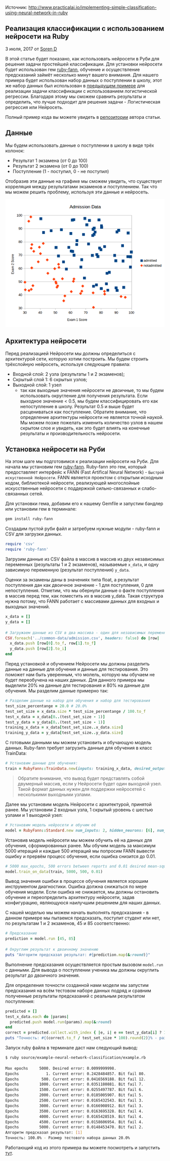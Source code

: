 Источник: http://www.practicalai.io/implementing-simple-classification-using-neural-network-in-ruby

## Реализация классификации с использованием нейросети на Ruby

3 июля, 2017 от [Soren D](http://www.practicalai.io/implementing-simple-classification-using-neural-network-in-ruby/#)

В этой статье будет показано, как использовать нейросети в Руби для решения задачи простейшей классификации. Для установки нейросети будет использован гем [ruby-fann](https://github.com/tangledpath/ruby-fann), обучение и осуществление предсказаний займёт несколько минут вашего внимания.
  Для нашего примера будет использован набор данных о поступлении в школу, этот же набор данных был использован в [предыдущем примере](http://www.practicalai.io/implementing-classification-using-logistic-regression-in-ruby/) для реализации задачи классификации с использованием логистической регрессии. Благодаря этому мы сможем сравнить результаты и определить, что лучше подходит для решения задачи - Логистическая регрессия или Нейросеть.

Полный пример кода вы можете увидеть в [репозитории](https://github.com/daugaard/example-neural-network) автора статьи.

## Данные

Мы будем использовать данные о поступлении в школу в виде трёх колонок:

* Результат 1 экзамена (от 0 до 100)
* Результат 2 экзамена (от 0 до 100)
* Поступление (1 - поступил, 0 - не поступил)

Отобразив эти данные на графике мы сможем увидеть, что существует корреляция между результатами экзаменов и поступлением. Так что мы можем решить проблему, используя эти данные и нейросеть.

![Данные о поступлении](../assets/images/example-neural-network-admission-data.png)

## Архитектура нейросети

Перед реализацией Нейросети мы должны определиться с архитектурой сети, которую хотим построить. Мы будем строить трёхслойную нейросеть, используя следующие правила:

* Входной слой: 2 узла (результаты 1 и 2 экзаменов);
* Скрытый слой 1: 6 скрытых узлов;
* Выходной слой: 1 узел
  * так как выходные значения нейросети не двоичные, то мы будем использовать округление для получения результата. Если выходное значение < 0.5, мы будем классифицировать его как непоступление в школу. Результат 0.5 и выше будет расцениваться как поступление.
Обратите внимание, что определение архитектуры нейросети не является точной наукой. Мы можем позже пожелать изменить количество узлов в нашем скрытом слое и увидеть, как это будет влиять на конечные результаты и производительность нейросети.

## Установка нейросети на Руби

На этом шаге мы подготовимся к реализации нейросети на Руби. Для начала мы установим гем [ruby-fann](https://github.com/tangledpath/ruby-fann). Ruby-fann это гем, который предоставляет интерфейс к FANN (Fast Artifical Neural Network) - `Быстрой искуственной Нейросети`. FANN является проектом с открытым исходным кодом, библиотекой нейросети, реализующей многослойные искусственные нейросети с поддержкой сильно-связанных и слабо-связанных сетей.

Для установки гема, добавим его к нашему Gemfile и запустим бандлер или установим гем в терминале:

```bash
gem install ruby-fann
```

Создадим пустой руби файл и затребуем нужные модули - ruby-fann и CSV для загрузки данных.

```ruby
require 'csv'
require 'ruby-fann'
```

Загрузим данные из CSV файла в массив в массив из двух независимых переменных (результаты 1 и 2 экзаменов), называемые `x_data`, и одну зависимую переменную (результат поступления) `y_data`.

Оценки за экзамены даны в значениях типа float, а результат поступления дан как двоичное значение - 1 для поступления, 0 для непоступления. Отметим, что мы обернули данные о факте поступления в массив перед тем, как поместить их в массив y_data. Такая структура нужна потому, что FANN работает с массивами данных для входных и выходных значений.

```ruby
x_data = []
y_data = []

# Загружаем данные из CSV в два массива - один для независимых переменных X и второй - для зависимой переменной Y
CSV.foreach('../common-data/admission.csv', headers: false) do |row|
  x_data.push [row[0].to_f, row[1].to_f]
  y_data.push [row[2].to_i]
end
```

Перед установкой и обучением Нейросети мы должны разделить данные на данные для обучения и данные для тестирования. Это поможет нам быть уверенным, что молель, которую мы обучаем не будет переобучена на наших данных. Для данного примера мы выделили 20% на данные для тестирования и 80% на данные для обучения. Мы разделим данные примерно так:

```ruby
# Разделим данные на набор для обучения и набор для тестирования
test_size_percentange = 20.0 # 20.0%
test_set_size = x_data.size * test_size_percentange / 100.to_f
test_x_data = x_data[0..(test_set_size - 1)]
test_y_data = y_data[0..(test_set_size - 1)]
training_x_data = x_data[test_set_size..x_data.size]
training_y_data = y_data[test_set_size..y_data.size]
```

С готовыми данными мы можем установить и обучающую модель данных. Ruby-fann требует загрузить данные для обучения в класс TrainData:

```ruby
# Установим данные для обучения:
train = RubyFann::TrainData.new(inputs: training_x_data, desired_outputs: training_y_data)
```

> Обратите внимание, что вывод будет представлять собой двумерный массив, если у Нейросети будет один выходной узел. Такой формат данных нужен для поддержки нейросетей с несколькими выходными узлами.

Далее мы установим модель Нейросети с архитектурой, принятой ранее. Мы установим 2 входных узла, 1 скрытый уровень с шестью узлами и 1 выходной узел:

```ruby
# Установим модель нейросети и обучим её
model = RubyFann::Standard.new num_inputs: 2, hidden_neurons: [6], num_outputs: 1
```

Установив модель нейросети мы можем обучить её на данных для обучения, сформированных ранее. Мы обучим модель за максимум 5000 итераций и каждые 500 итераций мы попросим FANN вывести ошибку и прервём процесс обучения, если ошибка снизится до 0.01.

```ruby
# 5000 max_epochs, 500 errors between reports and 0.01 desired mean-squared-error
model.train_on_data(train, 5000, 500, 0.01)
```

Вывод значения ошибки в процессе обучения является хорошим инструментом диагностики. Ошибка должна снижаться по мере обучения модели. Если ошибка не снижается, мы должны остановить обучение и переопределить архитектуру нейросети, задав конфигурацию, являющуюся наилучшим решением для наших данных.

С нашей моделью мы можем начать выполнять предсказания - в данном примере мы пытаемся предсказать, поступит студент или нет, по результатам 1 и 2 экзаменов, 45 и 85 соответственно:

```ruby
# Предсказание
prediction = model.run [45, 85]

# Округлим результат к двоичному значению
puts "Алгоритм предсказал результат: #{prediction.map(&:round)}"
```

Выполнение предсказания осуществляется простым вызовом `model.run` с данными. Для вывода о поступлении ученика мы должны округлить результат до двоичного значения.

Для определения точности созданной нами модели мы запустим предсказания на всём тестовом наборе данных подряд и сравним полученные результаты предсказаний с реальным результатом поступления:

```ruby
predicted = []
test_x_data.each do |params|
  predicted.push model.run(params).map(&:round)
end
correct = predicted.collect.with_index { |e, i| e == test_y_data[i] ? 1 : 0 }.sum { |sum, e| sum + e }
puts "Точность: #{(correct.to_f / test_set_size * 100).round(2)}% - размер тестовых данных #{test_size_percentange}%"
```

Запуск ruby файла в терминале даст нам следующий вывод:

```bash
$ ruby source/example-neural-network-classification/example.rb

Max epochs     5000. Desired error: 0.0099999998.
Epochs            1. Current error: 0.2428484857. Bit fail 80.
Epochs          500. Current error: 0.0416569188. Bit fail 12.
Epochs         1000. Current error: 0.0351180881. Bit fail 7.
Epochs         1500. Current error: 0.0255497787. Bit fail 6.
Epochs         2000. Current error: 0.0185005907. Bit fail 5.
Epochs         2500. Current error: 0.0165432543. Bit fail 3.
Epochs         3000. Current error: 0.0166908912. Bit fail 3.
Epochs         3500. Current error: 0.0163695328. Bit fail 4.
Epochs         4000. Current error: 0.0165428519. Bit fail 4.
Epochs         4500. Current error: 0.0158606954. Bit fail 4.
Epochs         5000. Current error: 0.0148453470. Bit fail 2.
Алгоритм предсказал результат: [1]
Точность: 100.0% - Размер тестового набора данных 20.0%
```

Работающий код из этого примера вы можете посмотреть и запустить [тут](https://replit.com/@r72cccp/example-neural-network-classification?v=1).
